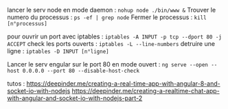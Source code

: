 lancer le serv node en mode daemon : `nohup node ./bin/www &`
Trouver le numero du processus : `ps -ef | grep node`
Fermer le processus : `kill [n°processus]`

pour ouvrir un port avec iptables : `iptables -A INPUT -p tcp --dport 80 -j ACCEPT`
check les ports ouverts : `iptables -L --line-numbers`
detruire une ligne : `iptables -D INPUT [n°ligne]`

Lancer le serv engular sur le port 80 en mode ouvert : `ng serve --open --host 0.0.0.0 --port 80 --disable-host-check `

tutos : 
    https://deepinder.me/creating-a-real-time-app-with-angular-8-and-socket-io-with-nodejs
    https://deepinder.me/creating-a-realtime-chat-app-with-angular-and-socket-io-with-nodejs-part-2